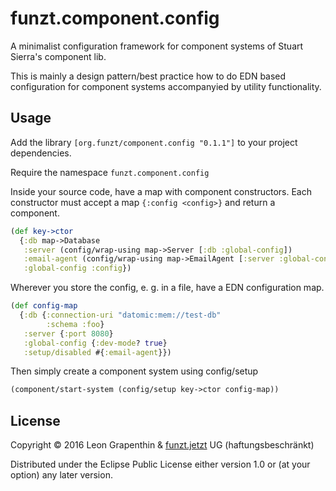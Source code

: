 # funzt.component.config

A minimalist configuration framework for component systems of Stuart
Sierra's component lib.

This is mainly a design pattern/best practice how to do EDN based
configuration for component systems accompanyied by utility
functionality.

## Usage

Add the library `[org.funzt/component.config "0.1.1"]` to your project
dependencies.

Require the namespace `funzt.component.config`

Inside your source code, have a map with component constructors.  Each
constructor must accept a map `{:config <config>}` and return a
component.

```clj
(def key->ctor
  {:db map->Database
   :server (config/wrap-using map->Server [:db :global-config])
   :email-agent (config/wrap-using map->EmailAgent [:server :global-config])
   :global-config :config})
```

Wherever you store the config, e. g. in a file, have a EDN
configuration map.

```clj
(def config-map
  {:db {:connection-uri "datomic:mem://test-db"
        :schema :foo}
   :server {:port 8080}
   :global-config {:dev-mode? true}
   :setup/disabled #{:email-agent}})
```

Then simply create a component system using config/setup

```clj
(component/start-system (config/setup key->ctor config-map))
```

## License

Copyright © 2016 Leon Grapenthin & [funzt.jetzt](http://funzt.jetzt)
UG (haftungsbeschränkt)

Distributed under the Eclipse Public License either version 1.0 or (at
your option) any later version.
